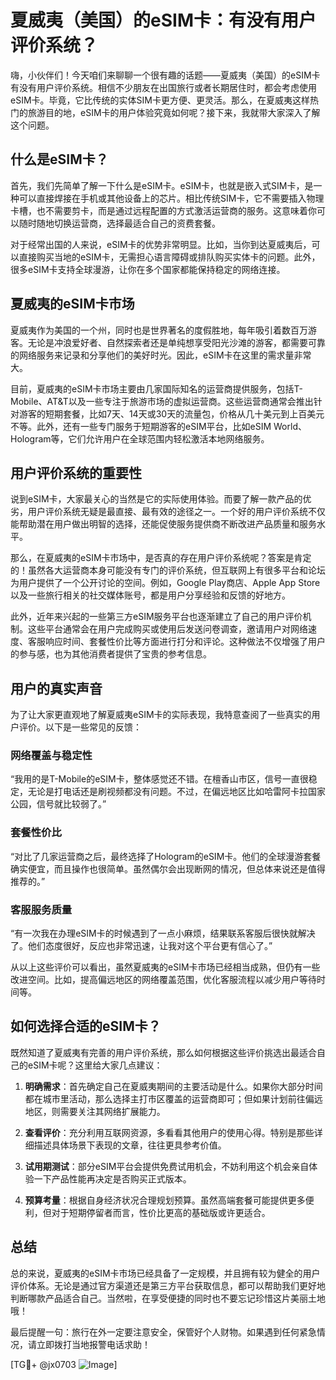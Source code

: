# 夏威夷（美国）的eSIM卡：有没有用户评价系统？

嗨，小伙伴们！今天咱们来聊聊一个很有趣的话题——夏威夷（美国）的eSIM卡有没有用户评价系统。相信不少朋友在出国旅行或者长期居住时，都会考虑使用eSIM卡。毕竟，它比传统的实体SIM卡更方便、更灵活。那么，在夏威夷这样热门的旅游目的地，eSIM卡的用户体验究竟如何呢？接下来，我就带大家深入了解这个问题。

## 什么是eSIM卡？

首先，我们先简单了解一下什么是eSIM卡。eSIM卡，也就是嵌入式SIM卡，是一种可以直接焊接在手机或其他设备上的芯片。相比传统SIM卡，它不需要插入物理卡槽，也不需要剪卡，而是通过远程配置的方式激活运营商的服务。这意味着你可以随时随地切换运营商，选择最适合自己的资费套餐。

对于经常出国的人来说，eSIM卡的优势非常明显。比如，当你到达夏威夷后，可以直接购买当地的eSIM卡，无需担心语言障碍或排队购买实体卡的问题。此外，很多eSIM卡支持全球漫游，让你在多个国家都能保持稳定的网络连接。

## 夏威夷的eSIM卡市场

夏威夷作为美国的一个州，同时也是世界著名的度假胜地，每年吸引着数百万游客。无论是冲浪爱好者、自然探索者还是单纯想享受阳光沙滩的游客，都需要可靠的网络服务来记录和分享他们的美好时光。因此，eSIM卡在这里的需求量非常大。

目前，夏威夷的eSIM卡市场主要由几家国际知名的运营商提供服务，包括T-Mobile、AT&T以及一些专注于旅游市场的虚拟运营商。这些运营商通常会推出针对游客的短期套餐，比如7天、14天或30天的流量包，价格从几十美元到上百美元不等。此外，还有一些专门服务于短期游客的eSIM平台，比如eSIM World、Hologram等，它们允许用户在全球范围内轻松激活本地网络服务。

## 用户评价系统的重要性

说到eSIM卡，大家最关心的当然是它的实际使用体验。而要了解一款产品的优劣，用户评价系统无疑是最直接、最有效的途径之一。一个好的用户评价系统不仅能帮助潜在用户做出明智的选择，还能促使服务提供商不断改进产品质量和服务水平。

那么，在夏威夷的eSIM卡市场中，是否真的存在用户评价系统呢？答案是肯定的！虽然各大运营商本身可能没有专门的评价系统，但互联网上有很多平台和论坛为用户提供了一个公开讨论的空间。例如，Google Play商店、Apple App Store以及一些旅行相关的社交媒体账号，都是用户分享经验和反馈的好地方。

此外，近年来兴起的一些第三方eSIM服务平台也逐渐建立了自己的用户评价机制。这些平台通常会在用户完成购买或使用后发送问卷调查，邀请用户对网络速度、客服响应时间、套餐性价比等方面进行打分和评论。这种做法不仅增强了用户的参与感，也为其他消费者提供了宝贵的参考信息。

## 用户的真实声音

为了让大家更直观地了解夏威夷eSIM卡的实际表现，我特意查阅了一些真实的用户评价。以下是一些常见的反馈：

### 网络覆盖与稳定性

“我用的是T-Mobile的eSIM卡，整体感觉还不错。在檀香山市区，信号一直很稳定，无论是打电话还是刷视频都没有问题。不过，在偏远地区比如哈雷阿卡拉国家公园，信号就比较弱了。”

### 套餐性价比

“对比了几家运营商之后，最终选择了Hologram的eSIM卡。他们的全球漫游套餐确实便宜，而且操作也很简单。虽然偶尔会出现断网的情况，但总体来说还是值得推荐的。”

### 客服服务质量

“有一次我在办理eSIM卡的时候遇到了一点小麻烦，结果联系客服后很快就解决了。他们态度很好，反应也非常迅速，让我对这个平台更有信心了。”

从以上这些评价可以看出，虽然夏威夷的eSIM卡市场已经相当成熟，但仍有一些改进空间。比如，提高偏远地区的网络覆盖范围，优化客服流程以减少用户等待时间等。

## 如何选择合适的eSIM卡？

既然知道了夏威夷有完善的用户评价系统，那么如何根据这些评价挑选出最适合自己的eSIM卡呢？这里给大家几点建议：

1. **明确需求**：首先确定自己在夏威夷期间的主要活动是什么。如果你大部分时间都在城市里活动，那么选择主打市区覆盖的运营商即可；但如果计划前往偏远地区，则需要关注其网络扩展能力。

2. **查看评价**：充分利用互联网资源，多看看其他用户的使用心得。特别是那些详细描述具体场景下表现的文章，往往更具参考价值。

3. **试用期测试**：部分eSIM平台会提供免费试用机会，不妨利用这个机会亲自体验一下产品性能再决定是否购买正式版本。

4. **预算考量**：根据自身经济状况合理规划预算。虽然高端套餐可能提供更多便利，但对于短期停留者而言，性价比更高的基础版或许更适合。

## 总结

总的来说，夏威夷的eSIM卡市场已经具备了一定规模，并且拥有较为健全的用户评价体系。无论是通过官方渠道还是第三方平台获取信息，都可以帮助我们更好地判断哪款产品适合自己。当然啦，在享受便捷的同时也不要忘记珍惜这片美丽土地哦！

最后提醒一句：旅行在外一定要注意安全，保管好个人财物。如果遇到任何紧急情况，请立即拨打当地报警电话求助！

[TG💪+ @jx0703 ![Image](https://github.com/user-attachments/assets/dbca1d08-cadb-493c-b0ec-ad6f7a83f270)]